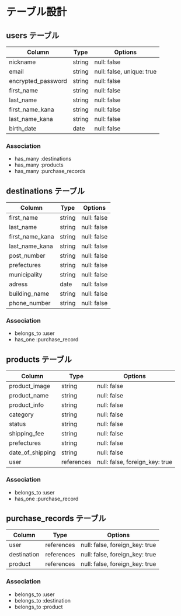 # テーブル設計

## users テーブル

| Column             | Type   | Options                   |
| ------------------ | ------ | ------------------------- |
| nickname           | string | null: false               |
| email              | string | null: false, unique: true |
| encrypted_password | string | null: false               |
| first_name         | string | null: false               |
| last_name          | string | null: false               |
| first_name_kana    | string | null: false               |
| last_name_kana     | string | null: false               |
| birth_date         | date   | null: false               |

### Association

- has_many :destinations
- has_many :products
- has_many :purchase_records

## destinations テーブル

| Column          | Type   | Options     |
| --------------- | ------ | ----------- |
| first_name      | string | null: false |
| last_name       | string | null: false |
| first_name_kana | string | null: false |
| last_name_kana  | string | null: false |
| post_number     | string | null: false |
| prefectures     | string | null: false |
| municipality    | string | null: false |
| adress          | date   | null: false |
| building_name   | string | null: false |
| phone_number    | string | null: false |

### Association

- belongs_to :user
- has_one    :purchase_record

## products テーブル

| Column           | Type       | Options                        |
| ---------------- | ---------- | ------------------------------ |
| product_image    | string     | null: false                    |
| product_name     | string     | null: false                    |
| product_info     | string     | null: false                    |
| category         | string     | null: false                    |
| status           | string     | null: false                    |
| shipping_fee     | string     | null: false                    |
| prefectures      | string     | null: false                    |
| date_of_shipping | string     | null: false                    |
| user             | references | null: false, foreign_key: true |

### Association

- belongs_to :user
- has_one    :purchase_record

## purchase_records テーブル

| Column      | Type       | Options                        |
| ----------- | ---------- | ------------------------------ |
| user        | references | null: false, foreign_key: true |
| destination | references | null: false, foreign_key: true |
| product     | references | null: false, foreign_key: true |

### Association

- belongs_to :user
- belongs_to :destination
- belongs_to :product